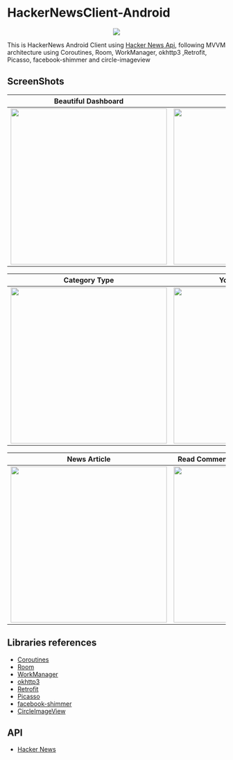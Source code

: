# HackerNewsClient-Android 

<p align="center">
<img src="https://user-images.githubusercontent.com/24780524/63209549-00420c00-c100-11e9-837d-9d757c4da497.png"> 
</p>

This is HackerNews Android Client using [Hacker News Api](https://github.com/HackerNews/API), following MVVM architecture using Coroutines, Room, WorkManager, okhttp3 ,Retrofit, Picasso, facebook-shimmer and circle-imageview

## ScreenShots

| Beautiful Dashboard | Nav Drawer | Working Demo |
| --- | --- | --- |
|<img src="https://user-images.githubusercontent.com/24780524/63109063-f0aeb000-bfa5-11e9-9076-62d7903d9355.jpg" width=360>|<img src="https://user-images.githubusercontent.com/24780524/63109065-f1474680-bfa5-11e9-9cc6-e502df0d341c.jpg" width=360>|<img src="https://user-images.githubusercontent.com/24780524/63111026-6288f880-bfaa-11e9-9745-2332242a9355.gif" width=360>


| Category Type | Your saved articles | Get Notified for Top Alerts
| --- | --- | --- |
|<img src="https://user-images.githubusercontent.com/24780524/63109058-eee4ec80-bfa5-11e9-8112-abd45e886c48.jpg" width=360>|<img src="https://user-images.githubusercontent.com/24780524/63109059-eee4ec80-bfa5-11e9-9406-01912a5264b8.jpg" width=360>|<img src="https://user-images.githubusercontent.com/24780524/63207448-1d68e180-c0e4-11e9-96a6-d282025cf717.jpg" width=360>|


| News Article | Read Comments & Nested comments easily | See full coverage |
| --- | --- | --- |
|<img src="https://user-images.githubusercontent.com/24780524/63109061-ef7d8300-bfa5-11e9-89d3-58c40cdf86d6.jpg" width=360>|<img src="https://user-images.githubusercontent.com/24780524/63109066-f1474680-bfa5-11e9-881e-827ad589671a.jpg" width=360>|<img src="https://user-images.githubusercontent.com/24780524/63109056-ee4c5600-bfa5-11e9-9891-aabebe9edc5c.jpg" width=360>|


## Libraries references
- [Coroutines](https://github.com/Kotlin/kotlinx.coroutines)
- [Room](https://developer.android.com/topic/libraries/architecture/room)
- [WorkManager](https://developer.android.com/topic/libraries/architecture/workmanager)
- [okhttp3](https://square.github.io/okhttp/)
- [Retrofit](https://square.github.io/retrofit/)
- [Picasso](https://square.github.io/picasso/)
- [facebook-shimmer](https://facebook.github.io/shimmer-android/)
- [CircleImageView](https://github.com/lopspower/CircularImageView)

## API 
- [Hacker News](https://github.com/HackerNews/API)
